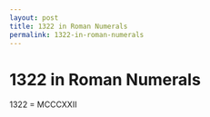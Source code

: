 ```yaml
---
layout: post
title: 1322 in Roman Numerals
permalink: 1322-in-roman-numerals
---
```


# 1322 in Roman Numerals

1322 = MCCCXXII
